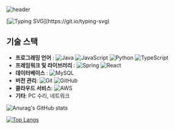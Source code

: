 ![header](https://capsule-render.vercel.app/api?type=transparent&color=1&height=300&section=header&text=끝없고%20유연하게%20발전하는%20개발자%20정영종%20입니다!&fontSize=30)

[![Typing SVG](https://readme-typing-svg.demolab.com?font=Fira+Code&pause=1000&color=000000&random=false&width=435&lines=%EC%95%88%EB%85%95%ED%95%98%EC%84%B8%EC%9A%94;%EB%81%9D%EC%97%86%EC%9D%B4+%EC%84%B1%EC%9E%A5%ED%95%98%EB%8A%94+%EA%B0%9C%EB%B0%9C%ED%95%98%EB%8A%94+%EA%B0%9C%EB%B0%9C%EC%9E%90+%EC%A0%95%EC%98%81%EC%A2%85+%EC%9E%85%EB%8B%88%EB%8B%A4.;%EC%95%84%EC%A7%81+%EB%B6%80%EC%A1%B1%ED%95%9C+%EA%B2%8C+%EB%A7%8E%EC%A7%80%EB%A7%8C+%EC%9E%98%EB%B6%80%ED%83%81%EB%93%9C%EB%A6%BD%EB%8B%88%EB%8B%A4.)](https://git.io/typing-svg)

## 기술 스택
  - **프로그래밍 언어** : ![Java](https://img.shields.io/badge/java-%23ED8B00.svg?style=for-the-badge&logo=openjdk&logoColor=white) ![JavaScript](https://img.shields.io/badge/javascript-%23323330.svg?style=for-the-badge&logo=javascript&logoColor=%23F7DF1E) ![Python](https://img.shields.io/badge/python-3670A0?style=for-the-badge&logo=python&logoColor=ffdd54) ![TypeScript](https://img.shields.io/badge/typescript-%23007ACC.svg?style=for-the-badge&logo=typescript&logoColor=white)
  - **프레임워크 및 라이브러리** :  ![Spring](https://img.shields.io/badge/spring-%236DB33F.svg?style=for-the-badge&logo=spring&logoColor=white) ![React](https://img.shields.io/badge/react-%2320232a.svg?style=for-the-badge&logo=react&logoColor=%2361DAFB) 
  - **데이터베이스** : ![MySQL](https://img.shields.io/badge/mysql-4479A1.svg?style=for-the-badge&logo=mysql&logoColor=white)
  - **버전 관리**: ![Git](https://img.shields.io/badge/git-%23F05033.svg?style=for-the-badge&logo=git&logoColor=white) ![GitHub](https://img.shields.io/badge/github-%23121011.svg?style=for-the-badge&logo=github&logoColor=white)
  - **클라우드 서비스**: ![AWS](https://img.shields.io/badge/AWS-%23FF9900.svg?style=for-the-badge&logo=amazon-aws&logoColor=white)
  - **기타**: PC 수리, 네트워크


![Anurag's GitHub stats](https://github-readme-stats.vercel.app/api?username=kymial&theme=ambient_gradient&show_icons=true)

[![Top Langs](https://github-readme-stats.vercel.app/api/top-langs/?username=kymial)](https://github.com/kymial/github-readme-stats)
